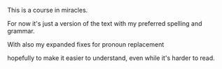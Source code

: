This is a course in miracles.

For now it's just a version of the text with my preferred spelling and grammar.

With also my expanded fixes for pronoun replacement

hopefully to make it easier to understand, even while it's harder to read.

